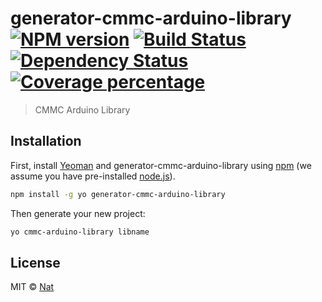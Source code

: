 # generator-cmmc-arduino-library [![NPM version][npm-image]][npm-url] [![Build Status][travis-image]][travis-url] [![Dependency Status][daviddm-image]][daviddm-url] [![Coverage percentage][coveralls-image]][coveralls-url]
> CMMC Arduino Library

## Installation

First, install [Yeoman](http://yeoman.io) and generator-cmmc-arduino-library using [npm](https://www.npmjs.com/) (we assume you have pre-installed [node.js](https://nodejs.org/)).

```bash
npm install -g yo generator-cmmc-arduino-library
```

Then generate your new project:

```bash
yo cmmc-arduino-library libname
```

## License

MIT © [Nat]()


[npm-image]: https://badge.fury.io/js/generator-cmmc-arduino-library.svg
[npm-url]: https://npmjs.org/package/generator-cmmc-arduino-library
[travis-image]: https://travis-ci.org/cmmakerclub/generator-cmmc-arduino-library.svg?branch=master
[travis-url]: https://travis-ci.org/cmmakerclub/generator-cmmc-arduino-library
[daviddm-image]: https://david-dm.org/cmmakerclub/generator-cmmc-arduino-library.svg?theme=shields.io
[daviddm-url]: https://david-dm.org/cmmakerclub/generator-cmmc-arduino-library
[coveralls-image]: https://coveralls.io/repos/cmmakerclub/generator-cmmc-arduino-library/badge.svg
[coveralls-url]: https://coveralls.io/r/cmmakerclub/generator-cmmc-arduino-library
